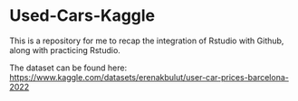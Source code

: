 # Used-Cars-Kaggle

This is a repository for me to recap the integration of Rstudio with Github, along with practicing Rstudio.

The dataset can be found here: https://www.kaggle.com/datasets/erenakbulut/user-car-prices-barcelona-2022
